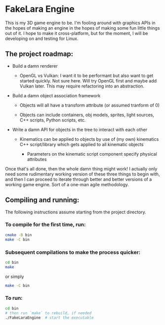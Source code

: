 # FakeLara Engine

This is my 3D game engine to be. I'm fooling around with graphics APIs in the 
hopes of making an engine in the hopes of making some fun little things out of 
it. I hope to make it cross-platform, but for the moment, I will be developing 
on and testing for Linux.

## The project roadmap:

* Build a damn renderer

    * OpenGL vs Vulkan: I want it to be performant but also want to get started 
      quickly. Not sure here. Will try OpenGL first and maybe add Vulkan later.
      This may require refactoring into an abstraction. 

* Build a damn object association framework

    * Objects will all have a transform attribute (or assumed tranform of 0)

    * Objects can include containers, obj models, sprites, light sources, 
      C++ scripts, Python scripts, etc.

* Write a damn API for objects in the tree to interact with each other

    * Kinematics can be applied to objects by use of (my own) kinematics C++ 
      script/library which gets applied to all kinematic objects

        * Parameters on the kinematic script component specify physical 
          attributes

Once that's all done, then the whole damn thing might work! I actually only 
need some rudimentary working version of these three things to begin with, and 
then I can proceed to iterate through better and better versions of a working 
game engine. Sort of a one-man agile methodology.

## Compiling and running:

The following instructions assume starting from the project directory.

### To compile for the first time, run:
```bash
cmake -B bin
make -C bin
```

### Subsequent compilations to make the process quicker:
```bash
cd bin
make
```
or simply
```bash
make -C bin
```

### To run:
```bash
cd bin
# then run `make` to rebuild, if needed
./FakeLaraEngine  # start the executable
```
